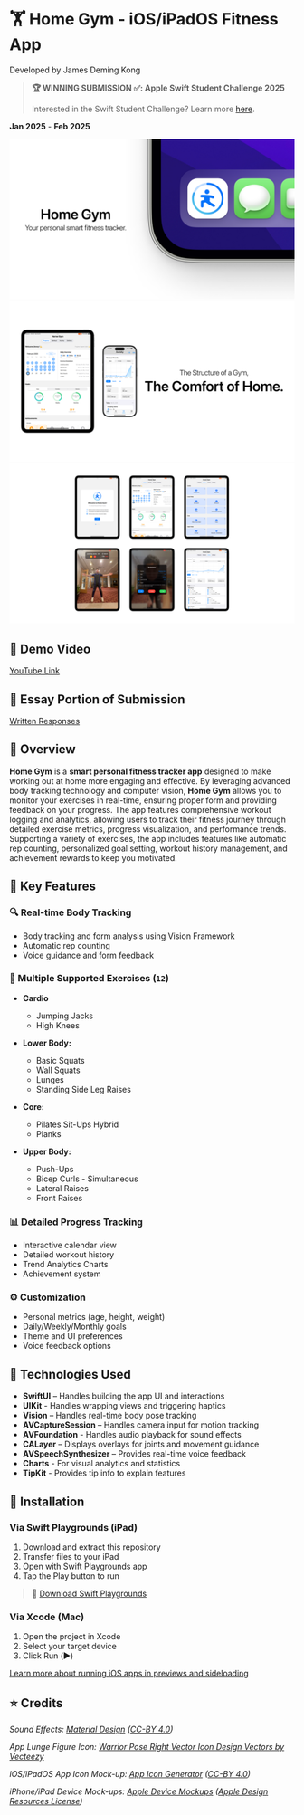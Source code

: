 # 🏋️ Home Gym - iOS/iPadOS Fitness App
Developed by James Deming Kong

> **🏆 WINNING SUBMISSION ✅: Apple Swift Student Challenge 2025**
> 
> Interested in the Swift Student Challenge? Learn more [here](https://developer.apple.com/swift-student-challenge/).

**Jan 2025** - **Feb 2025**

![Home Gym App Screen 1](Resources/Mockup_01.png)
![Home Gym App Screen 2](Resources/Mockup_02.png)
![Home Gym App Screen 3](Resources/Mockup_03.png)

## 🎥 Demo Video
[YouTube Link](https://www.youtube.com/watch?v=rw4rHrYH1G0)

## 📄 Essay Portion of Submission
[Written Responses](Written%20Responses.pdf)

## 📌 Overview
**Home Gym** is a **smart personal fitness tracker app** designed to make working out at home more engaging and effective. By leveraging advanced body tracking technology and computer vision, **Home Gym** allows you to monitor your exercises in real-time, ensuring proper form and providing feedback on your progress. The app features comprehensive workout logging and analytics, allowing users to track their fitness journey through detailed exercise metrics, progress visualization, and performance trends. Supporting a variety of exercises, the app includes features like automatic rep counting, personalized goal setting, workout history management, and achievement rewards to keep you motivated.

## 🎯 Key Features

### 🔍 Real-time Body Tracking
- Body tracking and form analysis using Vision Framework
- Automatic rep counting
- Voice guidance and form feedback

### 🏃 Multiple Supported Exercises (`12`)
- **Cardio** 
    - Jumping Jacks 
    - High Knees

- **Lower Body:** 
    - Basic Squats 
    - Wall Squats 
    - Lunges 
    - Standing Side Leg Raises

- **Core:** 
    - Pilates Sit-Ups Hybrid 
    - Planks
    
- **Upper Body:** 
    - Push-Ups 
    - Bicep Curls - Simultaneous 
    - Lateral Raises 
    - Front Raises

### 📊 Detailed Progress Tracking
- Interactive calendar view
- Detailed workout history
- Trend Analytics Charts
- Achievement system

### ⚙️ Customization
- Personal metrics (age, height, weight)
- Daily/Weekly/Monthly goals
- Theme and UI preferences
- Voice feedback options

## 🔧 Technologies Used

- **SwiftUI** – Handles building the app UI and interactions
- **UIKit** - Handles wrapping views and triggering haptics
- **Vision** – Handles real-time body pose tracking
- **AVCaptureSession** – Handles camera input for motion tracking
- **AVFoundation** - Handles audio playback for sound effects
- **CALayer** – Displays overlays for joints and movement guidance
- **AVSpeechSynthesizer** – Provides real-time voice feedback
- **Charts** - For visual analytics and statistics
- **TipKit** - Provides tip info to explain features

## 💾 Installation

### Via Swift Playgrounds (iPad)
1. Download and extract this repository
2. Transfer files to your iPad
3. Open with Swift Playgrounds app
4. Tap the Play button to run

> 📱 [Download Swift Playgrounds](https://apps.apple.com/us/app/swift-playground/id908519492)

### Via Xcode (Mac)
1. Open the project in Xcode
2. Select your target device
3. Click Run (▶️)

[Learn more about running iOS apps in previews and sideloading](https://developer.apple.com/documentation/xcode/running-your-app-in-simulator-or-on-a-device)

## ⭐️ Credits

_Sound Effects: [Material Design](https://m2.material.io/design/sound/sound-resources.html#) ([CC-BY 4.0](https://creativecommons.org/licenses/by/4.0/legalcode))_

_App Lunge Figure Icon: [Warrior Pose Right Vector Icon Design Vectors by Vecteezy](https://www.vecteezy.com/vector-art/20194203-warrior-pose-right-vector-icon-design)_

_iOS/iPadOS App Icon Mock-up: [App Icon Generator](https://www.figma.com/community/file/1087032899919287319) ([CC-BY 4.0](https://creativecommons.org/licenses/by/4.0/))_

_iPhone/iPad Device Mock-ups: [Apple Device Mockups](https://www.figma.com/community/file/1385659531316001292) ([Apple Design Resources License](https://developer.apple.com/support/downloads/terms/apple-design-resources/Apple-Design-Resources-License-20230621-English.pdf))_